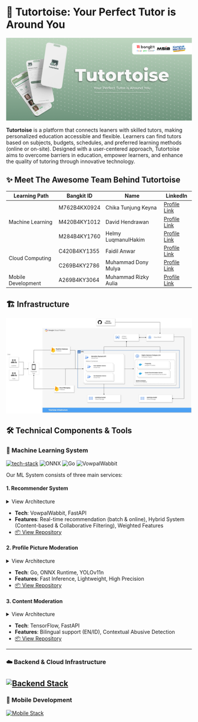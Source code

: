 # 🐢 Tutortoise: Your Perfect Tutor is Around You

![Banner](banner.png)

**Tutortoise** is a platform that connects leaners with skilled tutors, making personalized education accessible and flexible. Learners can find tutors based on subjects, budgets, schedules, and preferred learning methods (online or on-site). Designed with a user-centered approach, Tutortoise aims to overcome barriers in education, empower learners, and enhance the quality of tutoring through innovative technology.

## ✨ Meet The Awesome Team Behind Tutortoise

<table>
  <thead>
    <tr>
      <th>Learning Path</th>
      <th>Bangkit ID</th>
      <th>Name</th>
      <th>LinkedIn</th>
    </tr>
  </thead>
  <tbody>
    <tr>
      <td rowspan="3">Machine Learning</td>
      <td>M762B4KX0924</td>
      <td>Chika Tunjung Keyna</td>
      <td><a href="https://www.linkedin.com/in/chikatunjungkeyna/">Profile Link</a></td>
    </tr>
    <tr>
      <td>M420B4KY1012</td>
      <td>David Hendrawan</td>
      <td><a href="https://www.linkedin.com/in/davidhendrawan/">Profile Link</a></td>
    </tr>
    <tr>
      <td>M284B4KY1760</td>
      <td>Helmy LuqmanulHakim</td>
      <td><a href="https://www.linkedin.com/in/helmyl/">Profile Link</a></td>
    </tr>
    <tr>
      <td rowspan="2">Cloud Computing</td>
      <td>C420B4KY1355</td>
      <td>Faidil Anwar</td>
      <td><a href="https://www.linkedin.com/in/faidil">Profile Link</a></td>
    </tr>
    <tr>
      <td>C269B4KY2786</td>
      <td>Muhammad Dony Mulya</td>
      <td><a href="https://www.linkedin.com/in/mdonym/">Profile Link</a></td>
    </tr>
    <tr>
      <td>Mobile Development</td>
      <td>A269B4KY3064</td>
      <td>Muhammad Rizky Aulia</td>
      <td><a href="https://www.linkedin.com/in/muhammad-rizky-aulia-bb6bb12b0/">Profile Link</a></td>
    </tr>
  </tbody>
</table>

## 🏗️ Infrastructure

![Infrastructure Diagram](./infra.jpg)

## 🛠️ Technical Components & Tools


### 🤖 Machine Learning System

[![tech-stack](https://skillicons.dev/icons?i=tensorflow,py,fastapi)](https://skillicons.dev)
<img src="https://avatars.githubusercontent.com/u/31675368?s=400&v=4" width="48" alt="ONNX">
<img src="https://skillicons.dev/icons?i=go" width="48" alt="Go">
<img src="https://avatars.githubusercontent.com/u/43754238?s=400&v=4" width="48" alt="VowpalWabbit">

Our ML System consists of three main services:

#### 1. Recommender System
<details>
  <summary>View Architecture</summary>
  <img src="./ml-assets/recsys-service_architecture.jpg" alt="Recommender System Architecture">
</details>

- **Tech**: VowpalWabbit, FastAPI
- **Features**: Real-time recommendation (batch & online), Hybrid System (Content-based & Collaborative Filtering), Weighted Features
- [📦 View Repository](https://github.com/tutortoise/system-recommender-service)

#### 2. Profile Picture Moderation
<details>
  <summary>View Architecture</summary>
  <img src="./ml-assets/pfp-moderation-service_architecture.jpg" alt="Profile Picture Moderation Architecture">
</details>

- **Tech**: Go, ONNX Runtime, YOLOv11n
- **Features**: Fast Inference, Lightweight, High Precision
- [📦 View Repository](https://github.com/tutortoise/face-validation-service)

#### 3. Content Moderation
<details>
  <summary>View Architecture</summary>
  <img src="./ml-assets/content-moderation_architecture.jpg" alt="Content Moderation Architecture">
</details>

- **Tech**: TensorFlow, FastAPI
- **Features**: Bilingual support (EN/ID), Contextual Abusive Detection
- [📦 View Repository](https://github.com/tutortoise/bilingual-abusive-detection-service)
---
### ☁️ Backend & Cloud Infrastructure
[![Backend Stack](https://skillicons.dev/icons?i=gcp,ts,bun,express,postgres,firebase,docker,terraform,githubactions)](https://skillicons.dev)
---
### 📱 Mobile Development
[![Mobile Stack](https://skillicons.dev/icons?i=androidstudio,kotlin,figma)](https://skillicons.dev)

